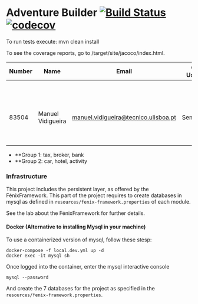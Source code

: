 # Adventure Builder [![Build Status](https://travis-ci.com/tecnico-softeng/es18al_15-project.svg?token=5FaChxQjpMkkzdVVADUP&branch=develop)](https://travis-ci.com/tecnico-softeng/es18al_15-project) [![codecov](https://codecov.io/gh/tecnico-softeng/es18al_15-project/branch/develop/graph/badge.svg?token=7RY2x2UONX)](https://codecov.io/gh/tecnico-softeng/es18al_15-project)

To run tests execute: mvn clean install

To see the coverage reports, go to <module name>/target/site/jacoco/index.html.


|   Number   |          Name           |            Email                     |   GitHub Username  | Group |
| ---------- | ----------------------- | -------------------------------------| -------------------| ----- |
|            |                         |                                      |                    |   1   |
|            |                         |                                      |                    |   1   |
|            |                         |                                      |                    |   1   |
|  83504     | Manuel Vidigueira       | manuel.vidigueira@tecnico.ulisboa.pt | SemperDarky        |   2   |
|            |                         |                                      |                    |   2   |
|            |                         |                                      |                    |   2   |

- **Group 1: tax, broker, bank
- **Group 2: car, hotel, activity

### Infrastructure

This project includes the persistent layer, as offered by the FénixFramework.
This part of the project requires to create databases in mysql as defined in `resources/fenix-framework.properties` of each module.

See the lab about the FénixFramework for further details.

#### Docker (Alternative to installing Mysql in your machine)

To use a containerized version of mysql, follow these stesp:

```
docker-compose -f local.dev.yml up -d
docker exec -it mysql sh
```

Once logged into the container, enter the mysql interactive console

```
mysql --password
```

And create the 7 databases for the project as specified in
the `resources/fenix-framework.properties`.
